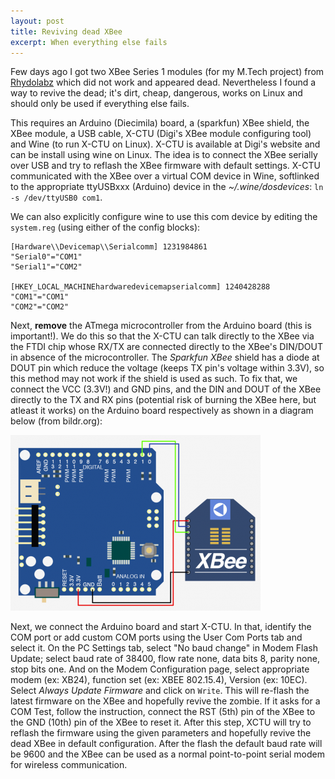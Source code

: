 ```yaml
---
layout: post
title: Reviving dead XBee
excerpt: When everything else fails
---
```


Few days ago I got two XBee Series 1 modules (for my M.Tech project) from [Rhydolabz](http://www.rhydolabz.com/) which did not work and appeared dead. Nevertheless I found a way to revive the dead; it's dirt, cheap, dangerous, works on Linux and should only be used if everything else fails.

This requires an Arduino (Diecimila) board, a (sparkfun) XBee shield, the XBee module, a USB cable, X-CTU (Digi's XBee module configuring tool) and Wine (to run X-CTU on Linux). X-CTU is available at Digi's website and can be install using wine on Linux. The idea is to connect the XBee serially over USB and try to reflash the XBee firmware with default settings. X-CTU communicated with the XBee over a virtual COM device in Wine, softlinked to the appropriate ttyUSBxxx (Arduino) device in the _~/.wine/dosdevices_: `ln -s /dev/ttyUSB0 com1`.

We can also explicitly configure wine to use this com device by editing the `system.reg` (using either of the config blocks):

    [Hardware\\Devicemap\\Serialcomm] 1231984861
    "Serial0"="COM1"
    "Serial1"="COM2"

    [HKEY_LOCAL_MACHINEhardwaredevicemapserialcomm] 1240428288
    "COM1"="COM1"
    "COM2"="COM2"

Next, **remove** the ATmega microcontroller from the Arduino board (this is important!). We do this so that the X-CTU can talk directly to the XBee via the FTDI chip whose RX/TX are connected directly to the XBee's DIN/DOUT in absence of the microcontroller. The _Sparkfun XBee_ shield has a diode at DOUT pin which reduce the voltage (keeps TX pin's voltage within 3.3V), so this method may not work if the shield is used as such. To fix that, we connect the VCC (3.3V!) and GND pins, and the DIN and DOUT of the XBee directly to the TX and RX pins (potential risk of burning the XBee here, but atleast it works) on the Arduino board respectively as shown in a diagram below (from bildr.org):

<div class="post-image">
  <img src="/images/dead-xbee.png">
</div>

Next, we connect the Arduino board and start X-CTU. In that, identify the COM port or add custom COM ports using the User Com Ports tab and select it. On the PC Settings tab, select "No baud change" in Modem Flash Update; select baud rate of 38400, flow rate none, data bits 8, parity none, stop bits one. And on the Modem Configuration page, select appropriate modem (ex: XB24), function set (ex: XBEE 802.15.4), Version (ex: 10EC). Select _Always Update Firmware_ and click on `Write`. This will re-flash the latest firmware on the XBee and hopefully revive the zombie. If it asks for a COM Test, follow the instruction, connect the RST (5th) pin of the XBee to the GND (10th) pin of the XBee to reset it. After this step, XCTU will try to reflash the firmware using the given parameters and hopefully revive the dead XBee in default configuration. After the flash the default baud rate will be 9600 and the XBee can be used as a normal point-to-point serial modem for wireless communication.
